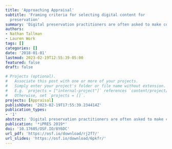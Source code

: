 ```yaml
---
title: 'Approaching Appraisal'
subtitle: 'Framing criteria for selecting digital content for
  preservation'
summary: 'Digital preservation practitioners are often asked to make collection and preservation decisions about content they steward; more often than not this is simply because a collection contains or is solely composed of digital content. However, traditional preservation practitioners typically do not make these same decisions in a vacuum for analog collections; they are informed and prioritized by selectors, liaisons, or curators who make decisions based on con- tent and collection priorities in concert with information provided by the preservation practitioners. In this paper, we argue that this model should not change sim- ply because the nature of the materials has changed. While digital preservation may be new to an institution, basic preservation decisions are best prioritized by the people building collections and selecting content, which is complemented by the knowledge and expertise from digital preservation practitioners. Selectors and curators are collaborative preservation partners whose roles and expertise render them best able to judge the value of the content they collect. Digital preservation practitioners have an obligation to work with selectors and curators to help them understand the ways in which technical characteristics, descriptive records, and financial impact, along with value, affect selection choices for digital content and how these choices affect a digital preservation program. Digital preservation practitioners need to provide selectors and curators with guidelines and criteria to help them make informed selection decisions for digital content.'
authors:
- Nathan Tallman
- Lauren Work
tags: []
categories: []
date: '2018-01-01'
lastmod: 2023-02-19T12:55:39-05:00
featured: false
draft: false

# Projects (optional).
#   Associate this post with one or more of your projects.
#   Simply enter your project's folder or file name without extension.
#   E.g. `projects = ["internal-project"]` references `content/project/deep-learning/index.md`.
#   Otherwise, set `projects = []`.
projects: [Appraisal]
publishDate: '2023-02-19T17:55:39.234414Z'
publication_types:
- '1'
abstract: 'Digital preservation practitioners are often asked to make collection and preservation decisions about content they steward; more often than not this is simply because a collection contains or is solely composed of digital content. However, traditional preservation practitioners typically do not make these same decisions in a vacuum for analog collections; they are informed and prioritized by selectors, liaisons, or curators who make decisions based on con- tent and collection priorities in concert with information provided by the preservation practitioners. In this paper, we argue that this model should not change sim- ply because the nature of the materials has changed. While digital preservation may be new to an institution, basic preservation decisions are best prioritized by the people building collections and selecting content, which is complemented by the knowledge and expertise from digital preservation practitioners. Selectors and curators are collaborative preservation partners whose roles and expertise render them best able to judge the value of the content they collect. Digital preservation practitioners have an obligation to work with selectors and curators to help them understand the ways in which technical characteristics, descriptive records, and financial impact, along with value, affect selection choices for digital content and how these choices affect a digital preservation program. Digital preservation practitioners need to provide selectors and curators with guidelines and criteria to help them make informed selection decisions for digital content.'
publication: '*iPRES 2019*'
doi: '10.17605/OSF.IO/8Y6DC'
url_pdf: 'https://osf.io/download/rj2f7/'
url_slides: 'https://osf.io/download/6pkfr/'
---
```

